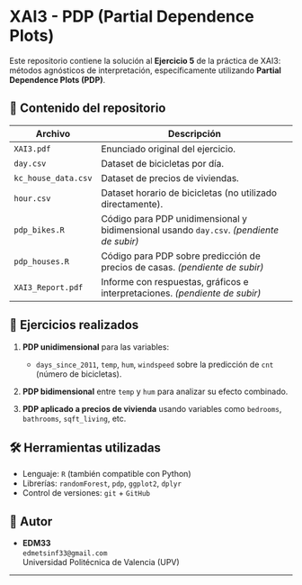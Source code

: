 # XAI3 - PDP (Partial Dependence Plots)

Este repositorio contiene la solución al **Ejercicio 5** de la práctica de XAI3: métodos agnósticos de interpretación, específicamente utilizando **Partial Dependence Plots (PDP)**.

## 📂 Contenido del repositorio

| Archivo | Descripción |
|--------|-------------|
| `XAI3.pdf` | Enunciado original del ejercicio. |
| `day.csv` | Dataset de bicicletas por día. |
| `kc_house_data.csv` | Dataset de precios de viviendas. |
| `hour.csv` | Dataset horario de bicicletas (no utilizado directamente). |
| `pdp_bikes.R` | Código para PDP unidimensional y bidimensional usando `day.csv`. *(pendiente de subir)* |
| `pdp_houses.R` | Código para PDP sobre predicción de precios de casas. *(pendiente de subir)* |
| `XAI3_Report.pdf` | Informe con respuestas, gráficos e interpretaciones. *(pendiente de subir)* |

## 🧠 Ejercicios realizados

1. **PDP unidimensional** para las variables:
   - `days_since_2011`, `temp`, `hum`, `windspeed` sobre la predicción de `cnt` (número de bicicletas).

2. **PDP bidimensional** entre `temp` y `hum` para analizar su efecto combinado.

3. **PDP aplicado a precios de vivienda** usando variables como `bedrooms`, `bathrooms`, `sqft_living`, etc.

## 🛠 Herramientas utilizadas

- Lenguaje: `R` (también compatible con Python)
- Librerías: `randomForest`, `pdp`, `ggplot2`, `dplyr`
- Control de versiones: `git` + `GitHub`

## 📌 Autor

- **EDM33**  
  `edmetsinf33@gmail.com`  
  Universidad Politécnica de Valencia (UPV)

---


